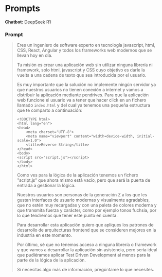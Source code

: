 # Prompts

**Chatbot:** DeepSeek R1

### Prompt
> Eres un ingeniero de software experto en tecnología javascript, html, CSS, React, Angular y todos los frameworks web modernos que se llevan hoy en día.
> 
> Tu misión es crear una aplicación web sin utilizar ninguna librería ni framework, solo html, javascript y CSS cuyo objetivo es darle la vuelta a una cadena de texto que sea introducida por el usuario.
> 
> Es muy importante que la solución no implemente ningún servidor ya que nuestros usuarios no tienen conexión a internet y vamos a distribuir la aplicación mediante pendrives. Para que la aplicación web funcione el usuario va a tener que hacer click en un fichero llamado `index.html` y del cual ya tenemos una pequeña estructura que te comparto a continuación:
> ```
> <!DOCTYPE html>
> <html lang="en">
> <head>
>     <meta charset="UTF-8">
>     <meta name="viewport" content="width=device-width, initial-scale=1.0">
>     <title>Reverse String</title>
> </head>
> <body>
> <script src="script.js"></script>
> </body>
> </html>
> ```
> Como ves para la lógica de la aplicación tenemos un fichero "script.js" que ahora mismo está vacío, pero que será la puerta de entrada a gestionar la lógica.
> 
> Nuestros usuarios son personas de la generación Z a los que les gustan interfaces de usuario modernas y visualmente agradables, que no estén muy recargadas y con una paleta de colores moderna y que transmita fuerza y carácter, como por ejemplo tonos fuchsia,  por lo que tendremos que tener este punto en cuenta.
> 
> Para desarrollar esta aplicación quiero que apliques los patrones de desarrollo de arquitecturas frontend que se consideren mejores en la industria en este momento.
> 
> Por último, sé que no tenemos acceso a ninguna librería o framework y que vamos a desarrollar la aplicación sin asistencia, pero sería ideal que pudiéramos aplicar Test Driven Development al menos para la parte de la lógica de la aplicación. 
> 
> Si necesitas algo más de información, pregúntame lo que necesites.
